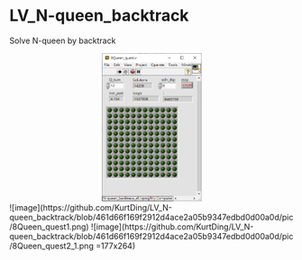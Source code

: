 # LV_N-queen_backtrack
Solve N-queen by backtrack 

<div align="center">
	<img src="./pic/8Queen_quest1.png" alt="Editor" width="177">
</div>
![image](https://github.com/KurtDing/LV_N-queen_backtrack/blob/461d66f169f2912d4ace2a05b9347edbd0d00a0d/pic/8Queen_quest1.png) 
![image](https://github.com/KurtDing/LV_N-queen_backtrack/blob/461d66f169f2912d4ace2a05b9347edbd0d00a0d/pic/8Queen_quest2_1.png =177x264)
